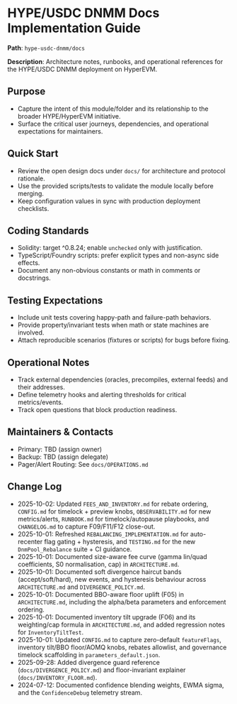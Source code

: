 # HYPE/USDC DNMM Docs Implementation Guide

**Path**: `hype-usdc-dnmm/docs`

**Description**: Architecture notes, runbooks, and operational references for the HYPE/USDC DNMM deployment on HyperEVM.

## Purpose
- Capture the intent of this module/folder and its relationship to the broader HYPE/HyperEVM initiative.
- Surface the critical user journeys, dependencies, and operational expectations for maintainers.

## Quick Start
- Review the open design docs under `docs/` for architecture and protocol rationale.
- Use the provided scripts/tests to validate the module locally before merging.
- Keep configuration values in sync with production deployment checklists.

## Coding Standards
- Solidity: target ^0.8.24; enable `unchecked` only with justification.
- TypeScript/Foundry scripts: prefer explicit types and non-async side effects.
- Document any non-obvious constants or math in comments or docstrings.

## Testing Expectations
- Include unit tests covering happy-path and failure-path behaviors.
- Provide property/invariant tests when math or state machines are involved.
- Attach reproducible scenarios (fixtures or scripts) for bugs before fixing.

## Operational Notes
- Track external dependencies (oracles, precompiles, external feeds) and their addresses.
- Define telemetry hooks and alerting thresholds for critical metrics/events.
- Track open questions that block production readiness.

## Maintainers & Contacts
- Primary: TBD (assign owner)
- Backup: TBD (assign delegate)
- Pager/Alert Routing: See `docs/OPERATIONS.md`

## Change Log
- 2025-10-02: Updated `FEES_AND_INVENTORY.md` for rebate ordering, `CONFIG.md` for timelock + preview knobs, `OBSERVABILITY.md` for new metrics/alerts, `RUNBOOK.md` for timelock/autopause playbooks, and `CHANGELOG.md` to capture F09/F11/F12 close-out.
- 2025-10-01: Refreshed `REBALANCING_IMPLEMENTATION.md` for auto-recenter flag gating + hysteresis, and `TESTING.md` for the new `DnmPool_Rebalance` suite + CI guidance.
- 2025-10-01: Documented size-aware fee curve (gamma lin/quad coefficients, S0 normalisation, cap) in `ARCHITECTURE.md`.
- 2025-10-01: Documented soft divergence haircut bands (accept/soft/hard), new events, and hysteresis behaviour across `ARCHITECTURE.md` and `DIVERGENCE_POLICY.md`.
- 2025-10-01: Documented BBO-aware floor uplift (F05) in `ARCHITECTURE.md`, including the alpha/beta parameters and enforcement ordering.
- 2025-10-01: Documented inventory tilt upgrade (F06) and its weighting/cap formula in `ARCHITECTURE.md`, and added regression notes for `InventoryTiltTest`.
- 2025-10-01: Updated `CONFIG.md` to capture zero-default `featureFlags`, inventory tilt/BBO floor/AOMQ knobs, rebates allowlist, and governance timelock scaffolding in `parameters_default.json`.
- 2025-09-28: Added divergence guard reference (`docs/DIVERGENCE_POLICY.md`) and floor-invariant explainer (`docs/INVENTORY_FLOOR.md`).
- 2024-07-12: Documented confidence blending weights, EWMA sigma, and the `ConfidenceDebug` telemetry stream.
